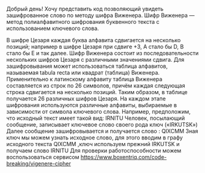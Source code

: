 Добрый день! 
Хочу представить код позволяющий увидеть зашифрованное слово по методу шифра Виженера.
Шифр Виженера — метод полиалфавитного шифрования буквенного текста с использованием ключевого слова.

В шифре Цезаря каждая буква алфавита сдвигается на несколько позиций; например в шифре Цезаря при сдвиге +3, A стало бы D, B стало бы E и так далее.
Шифр Виженера состоит из последовательности нескольких шифров Цезаря с различными значениями сдвига. Для зашифровывания может использоваться таблица алфавитов, называемая tabula recta или квадрат (таблица) Виженера. Применительно к латинскому алфавиту таблица Виженера составляется из строк по 26 символов, причём каждая следующая строка сдвигается на несколько позиций. Таким образом, в таблице получается 26 различных шифров Цезаря. На каждом этапе шифрования используются различные алфавиты, выбираемые в зависимости от символа ключевого слова. Например, предположим, что исходный текст имеет такой вид:
IRNITU
Человек, посылающий сообщение, записывает ключевое слово своего рода ключ  («IRKUTSK»)
Далее сообщение зашифровывается и получается слово : QIXCMM
Зная ключ мы можем узнать исходное слово, для этого вводим в графу исходного текста QIXCMM ,ключ используем прежний IRKUTSK и получаем слово IRNITU 
Для проверки работоспособности можем воспользоваться сервисом https://www.boxentriq.com/code-breaking/vigenere-cipher
